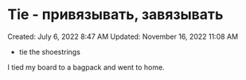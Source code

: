 # Tie - привязывать, завязывать

Created: July 6, 2022 8:47 AM
Updated: November 16, 2022 11:08 AM

- tie the shoestrings

I tied my board to a bagpack and went to home.